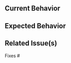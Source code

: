 <!-- Please make sure that your commit message follows our format -->
<!-- Example: `fix(nx): must begin with lowercase` -->

## Current Behavior
<!-- This is the behavior we have today -->

## Expected Behavior
<!-- This is the behavior we should expect with the changes in this PR -->

## Related Issue(s)
<!-- Please link the issue being fixed so it gets closed when this is merged. -->

Fixes #
